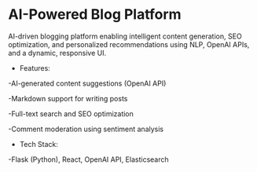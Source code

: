 # AI-Powered Blog Platform

AI-driven blogging platform enabling intelligent content generation, SEO optimization, and personalized recommendations using NLP, OpenAI APIs, and a dynamic, responsive UI.

* Features:

-AI-generated content suggestions (OpenAI API)

-Markdown support for writing posts

-Full-text search and SEO optimization

-Comment moderation using sentiment analysis

* Tech Stack: 

-Flask (Python), React, OpenAI API, Elasticsearch
